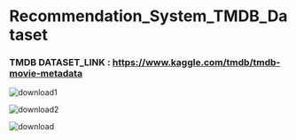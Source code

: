 # Recommendation_System_TMDB_Dataset
### TMDB DATASET_LINK : https://www.kaggle.com/tmdb/tmdb-movie-metadata

![download1](https://user-images.githubusercontent.com/19778041/119110342-aa6e6680-ba3f-11eb-90ba-327296917b30.png)

![download2](https://user-images.githubusercontent.com/19778041/119110345-ab9f9380-ba3f-11eb-83ac-80f0cdfeb03e.png)

![download](https://user-images.githubusercontent.com/19778041/119110348-ac382a00-ba3f-11eb-8a1b-6a407a5a6240.png)

